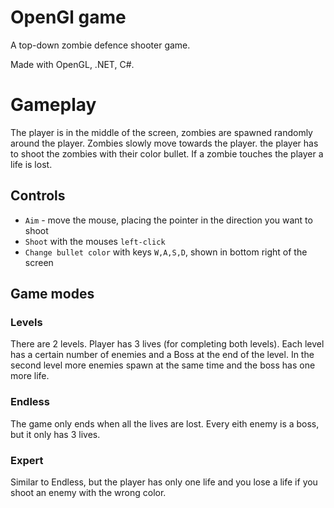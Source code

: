 # OpenGl game
A top-down zombie defence shooter game.

Made with OpenGL, .NET, C#.

# Gameplay
The player is in the middle of the screen, zombies are spawned randomly around the player. Zombies slowly move towards the player. the player has to shoot the zombies with their color bullet. If a zombie touches the player a life is lost.

## Controls
* `Aim` - move the mouse, placing the pointer in the direction you want to shoot
* `Shoot` with the mouses `left-click`
* `Change bullet color` with keys `W,A,S,D`, shown in bottom right of the screen

## Game modes
### Levels
There are 2 levels.
Player has 3 lives (for completing both levels).
Each level has a certain number of enemies and a Boss at the end of the level.
In the second level more enemies spawn at the same time and the boss has one more life.

### Endless
The game only ends when all the lives are lost.
Every eith enemy is a boss, but it only has 3 lives.

### Expert
Similar to Endless, but the player has only one life and you lose a life if you shoot an enemy with the wrong color.


